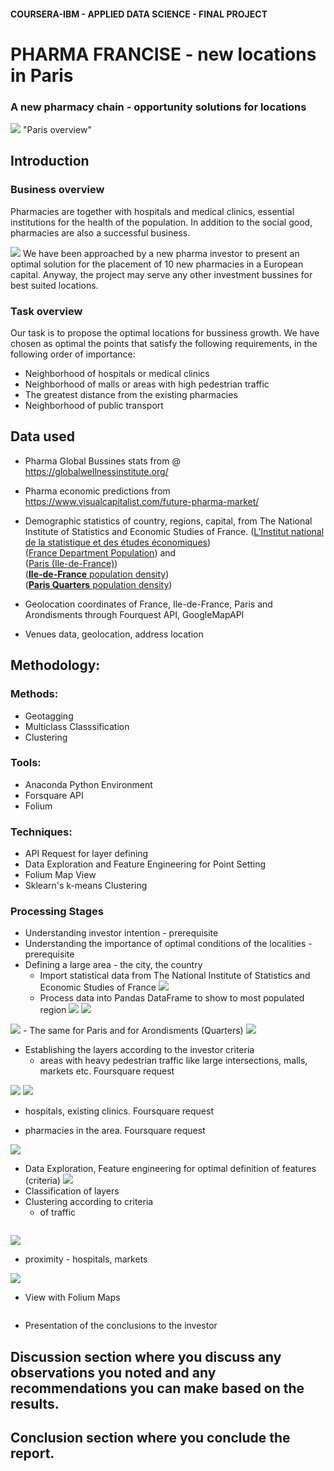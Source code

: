 
#### COURSERA-IBM - APPLIED DATA SCIENCE - FINAL PROJECT

# PHARMA FRANCISE  - new locations in Paris
###  A new pharmacy chain - opportunity solutions for locations

![](https://raw.githubusercontent.com/georgeeks/Foursquare-Capstone-Project-Notebook/master/WEEKS%204-5%20-%20Final%20Project/project_images/Paris%20overview.jpg) "Paris overview"


## Introduction 
### Business overview
Pharmacies are together with hospitals and medical clinics, essential institutions for the health of the population. In addition to the social good, pharmacies are also a successful business.

![](https://raw.githubusercontent.com/georgeeks/Foursquare-Capstone-Project-Notebook/master/WEEKS%204-5%20-%20Final%20Project/project_images/GlobalWellnessEconomy2017_bubblechart-1024x780.jpg)
We have been approached by a new pharma investor to present an optimal solution for the placement of 10 new pharmacies in a European capital.
Anyway, the project may serve any other investment bussines for best suited locations.

### Task overview  
Our task is to propose the optimal locations for bussiness growth. We have chosen as optimal the points that satisfy the following requirements, in the following order of importance:
- Neighborhood of hospitals or medical clinics
- Neighborhood of malls or areas with high pedestrian traffic
- The greatest distance from the existing pharmacies
- Neighborhood of public transport

## Data used
- Pharma Global Bussines stats from @ https://globalwellnessinstitute.org/
- Pharma economic predictions from https://www.visualcapitalist.com/future-pharma-market/
- Demographic statistics of country, regions, capital, from The National Institute of Statistics and Economic Studies of France. (<a href='https://www.insee.fr/fr/statistiques/2119468?sommaire=2119504#departements'>L’Institut national de la statistique et des études économiques</a>\)  
(<a href='https://www.insee.fr/fr/statistiques/fichier/2387611/ensemble.xls'>France Department Population</a>) and   
(<a href='https://www.insee.fr/fr/statistiques/fichier/2387611/dep75.xls'>Paris (Ile-de-France)</a>)  
(<a href='https://en.wikipedia.org/wiki/%C3%8Ele-de-France#Population_density'>**Ile-de-France** population density</a>)  
(<a href='https://en.wikipedia.org/wiki/Quarters_of_Paris'>**Paris Quarters** population density</a>)  


- Geolocation coordinates of France, Ile-de-France, Paris and Arondisments through Fourquest API, GoogleMapAPI
- Venues data, geolocation, address location 

## Methodology:

### Methods: 
- Geotagging
- Multiclass Classsification
- Clustering  
### Tools: 
 - Anaconda Python Environment
 - Forsquare API
 - Folium
### Techniques: 
 - API Request for layer defining
 - Data Exploration and Feature Engineering for Point Setting
 - Folium Map View
 - Sklearn's k-means Clustering 

### Processing Stages
- Understanding investor intention - prerequisite
- Understanding the importance of optimal conditions of the localities - prerequisite
- Defining a large area - the city, the country
    - Import statistical data from The National Institute of Statistics and Economic Studies of France
![](https://raw.githubusercontent.com/georgeeks/Foursquare-Capstone-Project-Notebook/master/WEEKS%204-5%20-%20Final%20Project/project_images/France_assembly_vote.png)
    - Process data into Pandas DataFrame to show to most populated region
![](https://raw.githubusercontent.com/georgeeks/Foursquare-Capstone-Project-Notebook/master/WEEKS%204-5%20-%20Final%20Project/project_images/1124px-%C3%8Ele-de-France_region_locator_map2.svg.png)
![](https://raw.githubusercontent.com/georgeeks/Foursquare-Capstone-Project-Notebook/master/WEEKS%204-5%20-%20Final%20Project/project_images/France_regions.png)

![](https://raw.githubusercontent.com/georgeeks/Foursquare-Capstone-Project-Notebook/master/WEEKS%204-5%20-%20Final%20Project/project_images/Ils-de-France.png)
    - The same for Paris and for Arondisments (Quarters)
![](https://raw.githubusercontent.com/georgeeks/Foursquare-Capstone-Project-Notebook/master/WEEKS%204-5%20-%20Final%20Project/project_images/Population_density_map_of_Paris_in_2012.svg.png) 
 
   - Establishing the layers according to the investor criteria
       - areas with heavy pedestrian traffic like large intersections, malls, markets etc. Foursquare request 
       
![](https://raw.githubusercontent.com/georgeeks/Foursquare-Capstone-Project-Notebook/master/WEEKS%204-5%20-%20Final%20Project/project_maps/map_quarters.png)
![](https://raw.githubusercontent.com/georgeeks/Foursquare-Capstone-Project-Notebook/master/WEEKS%204-5%20-%20Final%20Project/project_maps/paris_heatmap.png) 

   - hospitals, existing clinics. Foursquare request   
       
   - pharmacies in the area. Foursquare request
       
![](https://raw.githubusercontent.com/georgeeks/Foursquare-Capstone-Project-Notebook/master/WEEKS%204-5%20-%20Final%20Project/project_maps/paris_heatmap_hp.png)
       
   - Data Exploration, Feature engineering for optimal definition of features (criteria)
![](https://raw.githubusercontent.com/georgeeks/Foursquare-Capstone-Project-Notebook/master/WEEKS%204-5%20-%20Final%20Project/project_images/Venues_cat.png)
   - Classification of layers  
   - Clustering according to criteria
       - of traffic
       
![]()
       
![](https://raw.githubusercontent.com/georgeeks/Foursquare-Capstone-Project-Notebook/master/WEEKS%204-5%20-%20Final%20Project/project_maps/paris_clustered_venues_map.png)
       
   - proximity - hospitals, markets

![](https://raw.githubusercontent.com/georgeeks/Foursquare-Capstone-Project-Notebook/master/WEEKS%204-5%20-%20Final%20Project/project_maps/center_clusters_map.png)

   - View with Folium Maps
   
![]()
   - Presentation of the conclusions to the investor
   

## Discussion section where you discuss any observations you noted and any recommendations you can make based on the results.
## Conclusion section where you conclude the report.

